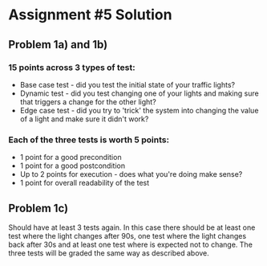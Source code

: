 # Assignment #5 Solution

## Problem 1a) and 1b)
### 15 points across 3 types of test:
* Base case test - did you test the initial state of your traffic lights?
* Dynamic test - did you test changing one of your lights and making sure that triggers a change for the other light?
* Edge case test - did you try to 'trick' the system into changing the value of a light and make sure it didn't work?

### Each of the three tests is worth 5 points:
* 1 point for a good precondition
* 1 point for a good postcondition
* Up to 2 points for execution - does what you're doing make sense?
* 1 point for overall readability of the test

## Problem 1c)
Should have at least 3 tests again. In this case there should be at least one test where the light changes after 90s, one test where the light changes back after 30s and at least one test where is expected not to change. The three tests will be graded the same way as described above.
